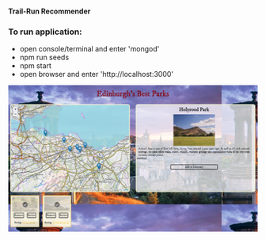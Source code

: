 ####  Trail-Run Recommender

### To run application:
- open console/terminal and enter 'mongod'
- npm run seeds
- npm start
- open browser and enter 'http://localhost:3000'

![alt text](screenshot.png 'height=30px' )
